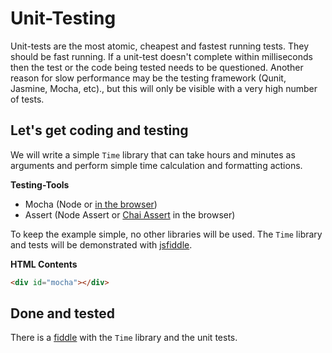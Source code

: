 # Unit-Testing
Unit-tests are the most atomic, cheapest and fastest running tests. They should be fast running. If a unit-test doesn't complete within milliseconds then the test or the code being tested needs to be questioned. Another reason for slow performance may be the testing framework (Qunit, Jasmine, Mocha, etc)., but this will only be visible with a very high number of tests.

##  Let's get coding and testing
We will write a simple `Time` library that can take hours and minutes as arguments and perform simple time calculation and formatting actions.

**Testing-Tools**
- Mocha (Node or [in the browser](http://visionmedia.github.io/mocha/#browser-support))
- Assert (Node Assert or [Chai Assert](http://chaijs.com/guide/styles/#assert) in the browser)

To keep the example simple, no other libraries will be used. The `Time` library and tests will be demonstrated with [jsfiddle](http://jsfiddle.net).

**HTML Contents**

```html
<div id="mocha"></div>
```


## Done and tested
There is a [fiddle](http://jsfiddle.net/tangibleJ/t1qmgp1m/6/) with the `Time` library and the unit tests.




